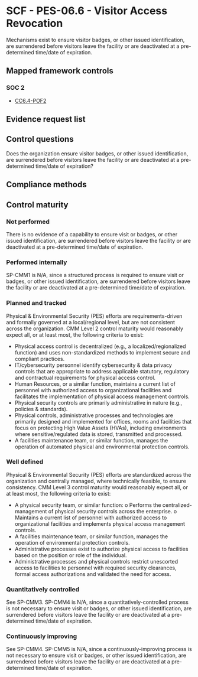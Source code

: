 # SCF - PES-06.6 - Visitor Access Revocation
Mechanisms exist to ensure visitor badges, or other issued identification, are surrendered before visitors leave the facility or are deactivated at a pre-determined time/date of expiration.
## Mapped framework controls
### SOC 2
- [CC6.4-POF2](../soc2/cc64-pof2.md)

## Evidence request list


## Control questions
Does the organization ensure visitor badges, or other issued identification, are surrendered before visitors leave the facility or are deactivated at a pre-determined time/date of expiration?

## Compliance methods


## Control maturity
### Not performed
There is no evidence of a capability to ensure visit or badges, or other issued identification, are surrendered before visitors leave the facility or are deactivated at a pre-determined time/date of expiration.

### Performed internally
SP-CMM1 is N/A, since a structured process is required to ensure visit or badges, or other issued identification, are surrendered before visitors leave the facility or are deactivated at a pre-determined time/date of expiration.

### Planned and tracked
Physical & Environmental Security (PES) efforts are requirements-driven and formally governed at a local/regional level, but are not consistent across the organization. CMM Level 2 control maturity would reasonably expect all, or at least most, the following criteria to exist:
- Physical access control is decentralized (e.g., a localized/regionalized function) and uses non-standardized methods to implement secure and compliant practices.
- IT/cybersecurity personnel identify cybersecurity & data privacy controls that are appropriate to address applicable statutory, regulatory and contractual requirements for physical access control.
- Human Resources, or a similar function, maintains a current list of personnel with authorized access to organizational facilities and facilitates the implementation of physical access management controls.
- Physical security controls are primarily administrative in nature (e.g., policies & standards).
- Physical controls, administrative processes and technologies are primarily designed and implemented for offices, rooms and facilities that focus on protecting High Value Assets (HVAs), including environments where sensitive/regulated data is stored, transmitted and processed.
- A facilities maintenance team, or similar function, manages the operation of automated physical and environmental protection controls.

### Well defined
Physical & Environmental Security (PES) efforts are standardized across the organization and centrally managed, where technically feasible, to ensure consistency. CMM Level 3 control maturity would reasonably expect all, or at least most, the following criteria to exist:
- A physical security team, or similar function:
o	Performs the centralized-management of physical security controls across the enterprise.
o	Maintains a current list of personnel with authorized access to organizational facilities and implements physical access management controls.
- A facilities maintenance team, or similar function, manages the operation of environmental protection controls.
- Administrative processes exist to authorize physical access to facilities based on the position or role of the individual.
- Administrative processes and physical controls restrict unescorted access to facilities to personnel with required security clearances, formal access authorizations and validated the need for access.

### Quantitatively controlled
See SP-CMM3. SP-CMM4 is N/A, since a quantitatively-controlled process is not necessary to ensure visit or badges, or other issued identification, are surrendered before visitors leave the facility or are deactivated at a pre-determined time/date of expiration.

### Continuously improving
See SP-CMM4. SP-CMM5 is N/A, since a continuously-improving process is not necessary to ensure visit or badges, or other issued identification, are surrendered before visitors leave the facility or are deactivated at a pre-determined time/date of expiration.
